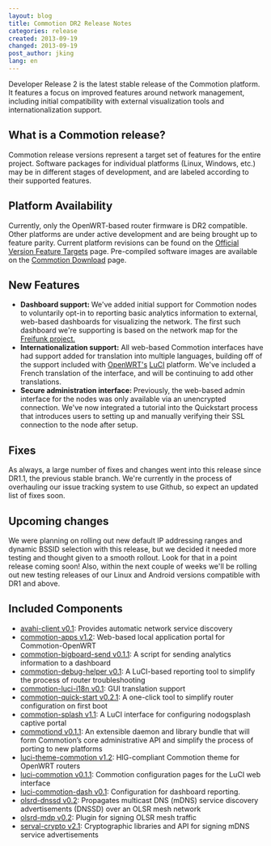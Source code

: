 ```yaml
---
layout: blog
title: Commotion DR2 Release Notes
categories: release
created: 2013-09-19
changed: 2013-09-19
post_author: jking
lang: en
---
```

  <p>Developer Release 2 is the latest stable release of the Commotion platform. It features a focus on improved features around network management, including initial compatibility with external visualization tools and internationalization support.</p>

<h2>What is a Commotion release?</h2>

<p>Commotion release versions represent a target set of features for the entire project. Software packages for individual platforms (Linux, Windows, etc.) may be in different stages of development, and are labeled according to their supported features.</p>

<h2>Platform Availability</h2>

<p>Currently, only the OpenWRT-based router firmware is DR2 compatible. Other platforms are under active development and are being brought up to feature parity. Current platform revisions can be found on the <a href="https://code.commotionwireless.net/projects/commotion/wiki/Official_Version_Feature_Targets">Official Version Feature Targets</a> page. Pre-compiled software images are available on the <a href="https://commotionwireless.net/download">Commotion Download</a> page.</p>

<h2>New Features</h2>

<ul>
	<li><strong>Dashboard support: </strong>We've added initial support for Commotion nodes to voluntarily opt-in to reporting basic analytics information to external, web-based dashboards for visualizing the network. The first such dashboard we're supporting is based on the network map for the <a href="http://freifunk.net">Freifunk project.</a></li>
	<li><strong>Internationalization support:</strong> All web-based Commotion interfaces have had support added for translation into multiple languages, building off of the support included with <a href="http://openwrt.org">OpenWRT's</a> <a href="http://luci.subsignal.org">LuCI</a> platform. We've included a French translation of the interface, and will be continuing to add other translations.</li>
	<li><strong>Secure administration interface: </strong>Previously, the web-based admin interface for the nodes was only available via an unencrypted connection. We've now integrated a tutorial into the Quickstart process that introduces users to setting up and manually verifying their SSL connection to the node after setup.</li>
</ul>

<h2>Fixes</h2>

<p>As always, a large number of fixes and changes went into this release since DR1.1, the previous stable branch. We're currently in the process of overhauling our issue tracking system to use Github, so expect an updated list of fixes soon.</p>

<h2>Upcoming changes</h2>

<p>We were planning on rolling out new default IP addressing ranges and dynamic BSSID selection with this release, but we decided it needed more testing and thought given to a smooth rollout. Look for that in a point release coming soon! Also, within the next couple of weeks we'll be rolling out new testing releases of our Linux and Android versions compatible with DR1 and above.</p>

<h2>Included Components</h2>

<ul>
	<li><a href="https://github.com/opentechinstitute/avahi-client">avahi-client v0.1</a>: Provides automatic network service discovery</li>
	<li><a href="https://github.com/opentechinstitute/commotion-apps/">commotion-apps v1.2</a>: Web-based local application portal for Commotion-OpenWRT</li>
	<li><a href="https://github.com/opentechinstitute/commotion-apps/">commotion-bigboard-send v0.1.1</a>: A script for sending analytics information to a dashboard</li>
	<li><a href="https://github.com/opentechinstitute/commotion-bug-info">commotion-debug-helper v0.1</a>: A LuCI-based reporting tool to simplify the process of router troubleshooting</li>
	<li><a href="https://github.com/opentechinstitute/commotion-luci-i18n">commotion-luci-i18n v0.1</a>: GUI translation support</li>
	<li><a href="https://github.com/opentechinstitute/commotion-quick-start">commotion-quick-start v0.2.1</a>: A one-click tool to simplify router configuration on first boot</li>
	<li><a href="https://github.com/opentechinstitute/commotion-splash">commotion-splash v1.1</a>: A LuCI interface for configuring nodogsplash captive portal</li>
	<li><a href="https://github.com/opentechinstitute/commotiond">commotiond v0.1.1</a>: An extensible daemon and library bundle that will form Commotion’s core administrative API and simplify the process of porting to new platforms</li>
	<li><a href="https://github.com/opentechinstitute/commotion-openwrt-theme">luci-theme-commotion v1.2</a>: HIG-compliant Commotion theme for OpenWRT routers</li>
	<li><a href="https://github.com/opentechinstitute/luci-commotion">luci-commotion v0.1.1</a>: Commotion configuration pages for the LuCI web interface</li>
	<li><a href="https://github.com/opentechinstitute/luci-commotion-dash">luci-commotion-dash v0.1</a>: Configuration for dashboard reporting.</li>
	<li><a href="https://github.com/opentechinstitute/olsrd/tree/release-0.6.5.4/lib/dnssd">olsrd-dnssd v0.2</a>: Propagates multicast DNS (mDNS) service discovery advertisements (DNSSD) over an OLSR mesh network</li>
	<li><a href="https://github.com/opentechinstitute/olsrd/tree/release-0.6.5.4/lib/mdp">olsrd-mdp v0.2</a>: Plugin for signing OLSR mesh traffic</li>
	<li><a href="https://github.com/opentechinstitute/serval-crypto">serval-crypto v2.1</a>: Cryptographic libraries and API for signing mDNS service advertisements</li>
</ul>
 
